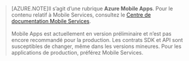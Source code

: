 >[AZURE.NOTE]Il s’agit d’une rubrique **Azure Mobile Apps**. Pour le contenu relatif à Mobile Services, consultez le [Centre de documentation Mobile Services](/documentation/services/mobile-services/). <br/><br/> Mobile Apps est actuellement en version préliminaire et n’est pas encore recommandé pour la production. Les contrats SDK et API sont susceptibles de changer, même dans les versions mineures. Pour les applications de production, préférez Mobile Services.

<!---HONumber=August15_HO6-->